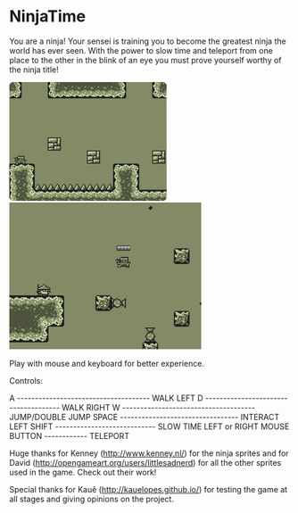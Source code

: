 # NinjaTime

You are a ninja! Your sensei is training you to become the greatest ninja the world has ever seen.
With the power to slow time and teleport from one place to the other in the blink of an eye you must prove yourself worthy of the ninja title!

![alt tag](thumn_nail.png)
![alt tag](thumn_nail_2.png)

Play with mouse and keyboard for better experience.

Controls:

A -------------------------------------	WALK LEFT
D -------------------------------------	WALK RIGHT
W -------------------------------------	JUMP/DOUBLE JUMP
SPACE ---------------------------------	INTERACT
LEFT SHIFT ----------------------------	SLOW TIME
LEFT or RIGHT MOUSE BUTTON ------------	TELEPORT


Huge thanks for Kenney (http://www.kenney.nl/) for the ninja sprites and for David (http://opengameart.org/users/littlesadnerd) for all the other sprites used in the game.
Check out their work!

Special thanks for Kauê (http://kauelopes.github.io/) for testing the game at all stages and giving opinions on the project.
